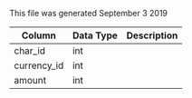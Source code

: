 This file was generated September 3 2019

| Column      | Data Type | Description |
| ----------- | --------- | ----------- |
| char_id     | int       |             |
| currency_id | int       |             |
| amount      | int       |             |